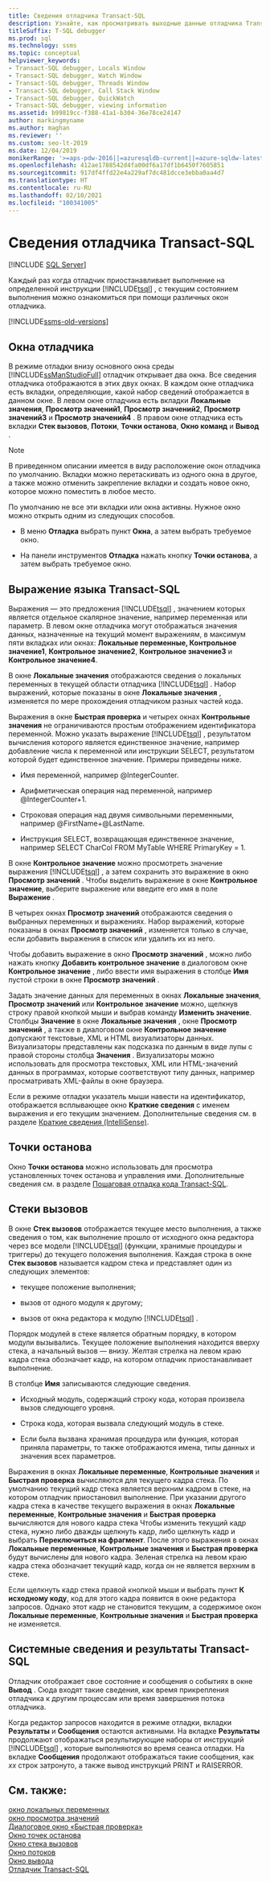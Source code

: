 ```yaml
---
title: Сведения отладчика Transact-SQL
description: Узнайте, как просматривать выходные данные отладчика Transact-SQL, включая такие сведения, как стеки вызовов, потоки, точки останова, код, переменные и команды.
titleSuffix: T-SQL debugger
ms.prod: sql
ms.technology: ssms
ms.topic: conceptual
helpviewer_keywords:
- Transact-SQL debugger, Locals Window
- Transact-SQL debugger, Watch Window
- Transact-SQL debugger, Threads Window
- Transact-SQL debugger, Call Stack Window
- Transact-SQL debugger, QuickWatch
- Transact-SQL debugger, viewing information
ms.assetid: b99819cc-f388-41a1-b304-36e78ce24147
author: markingmyname
ms.author: maghan
ms.reviewer: ''
ms.custom: seo-lt-2019
ms.date: 12/04/2019
monikerRange: '>=aps-pdw-2016||=azuresqldb-current||=azure-sqldw-latest||>=sql-server-2016||>=sql-server-linux-2017||=azuresqldb-mi-current'
ms.openlocfilehash: 412ae1788542d4fa00df6a17df1b6450f7605851
ms.sourcegitcommit: 917df4ffd22e4a229af7dc481dcce3ebba0aa4d7
ms.translationtype: HT
ms.contentlocale: ru-RU
ms.lasthandoff: 02/10/2021
ms.locfileid: "100341005"
---
```

# <a name="transact-sql-debugger---information"></a>Сведения отладчика Transact-SQL

 [!INCLUDE [SQL Server](../../includes/applies-to-version/sqlserver.md)]

Каждый раз когда отладчик приостанавливает выполнение на определенной инструкции [!INCLUDE[tsql](../../includes/tsql-md.md)] , с текущим состоянием выполнения можно ознакомиться при помощи различных окон отладчика. 

[!INCLUDE[ssms-old-versions](../../includes/ssms-old-versions.md)]

## <a name="debugger-windows"></a>Окна отладчика  

В режиме отладки внизу основного окна среды [!INCLUDE[ssManStudioFull](../../includes/ssmanstudiofull-md.md)] отладчик открывает два окна. Все сведения отладчика отображаются в этих двух окнах. В каждом окне отладчика есть вкладки, определяющие, какой набор сведений отображается в данном окне. В левом окне отладчика есть вкладки **Локальные значения**, **Просмотр значений1**, **Просмотр значений2**, **Просмотр значений3** и **Просмотр значений4** . В правом окне отладчика есть вкладки **Стек вызовов**, **Потоки**, **Точки останова**, **Окно команд** и **Вывод** .  
  
> [!NOTE]  
>  В приведенном описании имеется в виду расположение окон отладчика по умолчанию. Вкладки можно перетаскивать из одного окна в другое, а также можно отменить закрепление вкладки и создать новое окно, которое можно поместить в любое место.  
  
 По умолчанию не все эти вкладки или окна активны. Нужное окно можно открыть одним из следующих способов.  
  
-   В меню **Отладка** выбрать пункт **Окна**, а затем выбрать требуемое окно.  
  
-   На панели инструментов **Отладка** нажать кнопку **Точки останова**, а затем выбрать требуемое окно.  
  
## <a name="transact-sql-expressions"></a>Выражение языка Transact-SQL  
 Выражения — это предложения [!INCLUDE[tsql](../../includes/tsql-md.md)] , значением которых является отдельное скалярное значение, например переменная или параметр. В левом окне отладчика могут отображаться значения данных, назначенные на текущий момент выражениям, в максимум пяти вкладках или окнах: **Локальные переменные, Контрольное значение1**, **Контрольное значение2**, **Контрольное значение3** и **Контрольное значение4**.  
  
 В окне **Локальные значения** отображаются сведения о локальных переменных в текущей области отладчика [!INCLUDE[tsql](../../includes/tsql-md.md)] . Набор выражений, которые показаны в окне **Локальные значения** , изменяется по мере прохождения отладчиком разных частей кода.  
  
 Выражения в окне **Быстрая проверка** и четырех окнах **Контрольные значения** не ограничиваются простым отображением идентификатора переменной. Можно указать выражение [!INCLUDE[tsql](../../includes/tsql-md.md)] , результатом вычисления которого является единственное значение, например добавление числа к переменной или инструкции SELECT, результатом которой будет единственное значение. Примеры приведены ниже.  
  
-   Имя переменной, например @IntegerCounter.  
  
-   Арифметическая операция над переменной, например @IntegerCounter+1.  
  
-   Строковая операция над двумя символьными переменными, например @FirstName+@LastName.  
  
-   Инструкция SELECT, возвращающая единственное значение, например SELECT CharCol FROM MyTable WHERE PrimaryKey = 1.  
  
 В окне **Контрольное значение** можно просмотреть значение выражения [!INCLUDE[tsql](../../includes/tsql-md.md)] , а затем сохранить это выражение в окно **Просмотр значений** . Чтобы выделить выражение в окне **Контрольное значение**, выберите выражение или введите его имя в поле **Выражение** .  
  
 В четырех окнах **Просмотр значений** отображаются сведения о выбранных переменных и выражениях. Набор выражений, которые показаны в окнах **Просмотр значений** , изменяется только в случае, если добавить выражения в список или удалить их из него.  
  
 Чтобы добавить выражение в окно **Просмотр значений** , можно либо нажать кнопку **Добавить контрольное значение** в диалоговом окне **Контрольное значение** , либо ввести имя выражения в столбце **Имя** пустой строки в окне **Просмотр значений** .  
  
 Задать значение данных для переменных в окнах **Локальные значения**, **Просмотр значений** или **Контрольное значение** можно, щелкнув строку правой кнопкой мыши и выбрав команду **Изменить значение**. Столбцы **Значение** в окне **Локальные значения** , окне **Просмотр значений** , а также в диалоговом окне **Контрольное значение** допускают текстовые, XML и HTML визуализаторы данных. Визуализаторы представлены как подсказка по данным в виде лупы с правой стороны столбца **Значения** . Визуализаторы можно использовать для просмотра текстовых, XML или HTML-значений данных в программах, которые соответствуют типу данных, например просматривать XML-файлы в окне браузера.  
  
 Если в режиме отладки указатель мыши навести на идентификатор, отображается всплывающее окно **Краткие сведения** с именем выражения и его текущим значением. Дополнительные сведения см. в разделе [Краткие сведения (IntelliSense)](./quick-info-intellisense.md).  
  
## <a name="breakpoints"></a>Точки останова  
 Окно **Точки останова** можно использовать для просмотра установленных точек останова и управления ими. Дополнительные сведения см. в разделе [Пошаговая отладка кода Transact-SQL](./step-through-transact-sql-code.md).  
  
## <a name="call-stacks"></a>Стеки вызовов  
 В окне **Стек вызовов** отображается текущее место выполнения, а также сведения о том, как выполнение прошло от исходного окна редактора через все модели [!INCLUDE[tsql](../../includes/tsql-md.md)] (функции, хранимые процедуры и триггеры) до текущего положения выполнения. Каждая строка в окне **Стек вызовов** называется кадром стека и представляет один из следующих элементов:  
  
-   текущее положение выполнения;  
  
-   вызов от одного модуля к другому;  
  
-   вызов от окна редактора к модулю [!INCLUDE[tsql](../../includes/tsql-md.md)] .  
  
 Порядок модулей в стеке является обратным порядку, в котором модули вызывались. Текущее положение выполнения находится вверху стека, а начальный вызов — внизу. Желтая стрелка на левом краю кадра стека обозначает кадр, на котором отладчик приостанавливает выполнение.  
  
 В столбце **Имя** записываются следующие сведения.  
  
-   Исходный модуль, содержащий строку кода, которая произвела вызов следующего уровня.  
  
-   Строка кода, которая вызвала следующий модуль в стеке.  
  
-   Если была вызвана хранимая процедура или функция, которая приняла параметры, то также отображаются имена, типы данных и значения всех параметров.  
  
 Выражения в окнах **Локальные переменные**, **Контрольные значения** и **Быстрая проверка** вычисляются для текущего кадра стека. По умолчанию текущий кадр стека является верхним кадром в стеке, на котором отладчик приостановил выполнение. При указании другого кадра стека в качестве текущего выражения в окнах **Локальные переменные**, **Контрольные значения** и **Быстрая проверка** вычисляются для нового кадра стека Чтобы изменить текущий кадр стека, нужно либо дважды щелкнуть кадр, либо щелкнуть кадр и выбрать **Переключиться на фрагмент**. После этого выражения в окнах **Локальные переменные**, **Контрольные значения** и **Быстрая проверка** будут вычислены для нового кадра. Зеленая стрелка на левом краю кадра стека обозначает текущий кадр, когда он не является верхним в стеке.  
  
 Если щелкнуть кадр стека правой кнопкой мыши и выбрать пункт **К исходному коду**, код для этого кадра появится в окне редактора запросов. Однако этот кадр не становится текущим, а содержимое окон **Локальные переменные**, **Контрольные значения** и **Быстрая проверка** не изменяется.  
  
## <a name="system-information-and-transact-sql-results"></a>Системные сведения и результаты Transact-SQL  
 Отладчик отображает свое состояние и сообщения о событиях в окне **Вывод** . Сюда входят такие сведения, как время прикрепления отладчика к другим процессам или время завершения потока отладчика.  
  
 Когда редактор запросов находится в режиме отладки, вкладки **Результаты** и **Сообщения** остаются активными. На вкладке **Результаты** продолжают отображаться результирующие наборы от инструкций [!INCLUDE[tsql](../../includes/tsql-md.md)] , которые выполняются во время сеанса отладки. На вкладке **Сообщения** продолжают отображаться такие сообщения, как *xx* строк затронуто, а также вывод инструкций PRINT и RAISERROR.  
  
## <a name="see-also"></a>См. также:  
 [окно локальных переменных](./transact-sql-debugger-locals-window.md)   
 [окно просмотра значений](./transact-sql-debugger-watch-window.md)   
 [Диалоговое окно «Быстрая проверка»](./transact-sql-debugger-quickwatch-dialog-box.md)   
 [Окно точек останова](./transact-sql-debugger-breakpoints-window.md)   
 [Окно стека вызовов](./transact-sql-debugger-call-stack-window.md)   
 [Окно потоков](./transact-sql-debugger-threads-window.md)   
 [Окно вывода](./transact-sql-debugger-output-window.md)   
 [Отладчик Transact-SQL](./transact-sql-debugger.md)  
  
